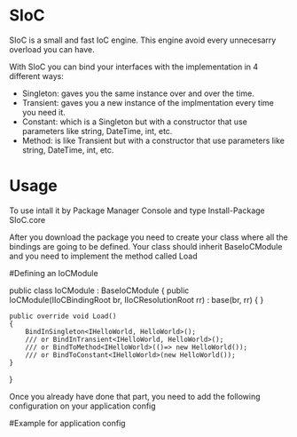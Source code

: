 # SIoC

SIoC is a small and fast IoC engine.
This engine avoid every unnecesarry overload you can have.

With SIoC you can bind your interfaces with the implementation in 4 different ways:
- Singleton: gaves you the same instance over and over the time.
- Transient: gaves you a new instance of the implmentation every time you need it.
- Constant: which is a Singleton but with a constructor that use parameters like string, DateTime, int, etc.
- Method: is like Transient but with a constructor that use parameters like string, DateTime, int, etc.

# Usage

To use intall it by Package Manager Console and type Install-Package SIoC.core

After you download the package you need to create your class where all the bindings are going to be defined.
Your class should inherit BaseIoCModule and you need to implement the method called Load

#Defining an IoCModule

public class IoCModule : BaseIoCModule
{
	public IoCModule(IIoCBindingRoot br, IIoCResolutionRoot rr) 
		: base(br, rr)
	{
	}

	public override void Load()
	{
		BindInSingleton<IHelloWorld, HelloWorld>();
		/// or BindInTransient<IHelloWorld, HelloWorld>();
		/// or BindToMethod<IHelloWorld>(()=> new HelloWorld());
		/// or BindToConstant<IHelloWorld>(new HelloWorld());
	}
}


Once you already have done that part, you need to add the following configuration on your application config

  <configSections>
    <section name="IoCSection" type="SIoC.core.Config.IoCConfigurationSection, SIoC.core"/>
  </configSections>

  <IoCSection IoCModule="<Class that has the bindings>, <assembly name>" ContainerProvider="SIoC.core.Impl.SIoCContainer, SIoC.core">
  
#Example for application config

<IoCSection IoCModule="ConsoleTest.IoCModule, ConsoleTest" ContainerProvider="SIoC.core.Impl.SIoCContainer, SIoC.core">

